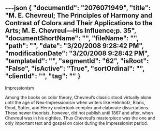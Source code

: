 ---json
{
  "documentId": "2076071949",
  "title": "M. E. Chevreul; The Principles of Harmony and Contrast of Colors and Their Applications to the Arts; M. E. Chevreul—His Influence;p. 35",
  "documentShortName": "",
  "fileName": "",
  "path": "",
  "date": "3/20/2008 9:28:42 PM",
  "modificationDate": "3/20/2008 9:28:42 PM",
  "templateId": "",
  "segmentId": "62",
  "isRoot": "False",
  "isActive": "True",
  "sortOrdinal": "",
  "clientId": "",
  "tag": ""
}
---

Impressionism

Among the books on color theory, Chevreul’s classic stood virtually alone until the age of Neo-Impressionism when writers like Helmhotz, Blanc, Rood, Sutter, and Henry undertook complex and elaborate dissertations. These newer theorists, however, did not publish until 1867 and after, when Chevreul was in his eighties. Thus Chevreul’s masterpiece was the one and only important text and gospel on color during the Impressionist period.
